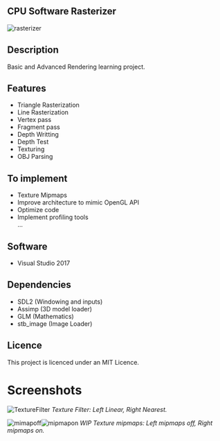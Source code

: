 ## CPU Software Rasterizer
![rasterizer](https://github.com/maxbrundev/Rasterizer/assets/32653095/0c8099a7-6bdf-48cd-a0fb-d07e6d025843)

## Description
Basic and Advanced Rendering learning project.

## Features
- Triangle Rasterization
- Line Rasterization
- Vertex pass
- Fragment pass
- Depth Writting
- Depth Test
- Texturing
- OBJ Parsing

## To implement
- Texture Mipmaps
- Improve architecture to mimic OpenGL API
- Optimize code
- Implement profiling tools  
...

## Software
- Visual Studio 2017

## Dependencies
- SDL2 (Windowing and inputs)
- Assimp (3D model loader)
- GLM (Mathematics)
- stb_image (Image Loader)

## Licence
This project is licenced under an MIT Licence.

# Screenshots
![TextureFilter](https://github.com/maxbrundev/Rasterizer/assets/32653095/b9a5a633-657d-4205-8575-53fdfb76b4b3)
*Texture Filter: Left Linear, Right Nearest.*

![mimapoff](https://github.com/maxbrundev/Rasterizer/assets/32653095/4475ed33-34ce-4a59-92f3-5c9b819cb50a)![mipmapon](https://github.com/maxbrundev/Rasterizer/assets/32653095/eb49f3e1-eba8-40d3-a336-ef8f59edf6ab)
*WIP Texture mipmaps: Left mipmaps off, Right mipmaps on.*
